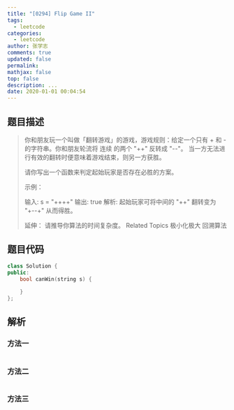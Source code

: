 ```yaml
---
title: "[0294] Flip Game II"
tags:
  - leetcode
categories:
  - leetcode
author: 张学志
comments: true
updated: false
permalink:
mathjax: false
top: false
description: ...
date: 2020-01-01 00:04:54
---
```


## 题目描述

> 你和朋友玩一个叫做「翻转游戏」的游戏，游戏规则：给定一个只有 + 和 - 的字符串。你和朋友轮流将 连续 的两个 "++" 反转成 "--"。 当一方无法进行有效的翻转时便意味着游戏结束，则另一方获胜。 
> 
> 请你写出一个函数来判定起始玩家是否存在必胜的方案。 
> 
> 示例： 
> 
> 输入: s = "++++"
> 输出: true 
> 解析: 起始玩家可将中间的 "++" 翻转变为 "+--+" 从而得胜。
> 
> 
> 延伸： 
> 请推导你算法的时间复杂度。 
> Related Topics 极小化极大 回溯算法

## 题目代码

```cpp
class Solution {
public:
    bool canWin(string s) {
        
    }
};
```

## 解析

### 方法一

```cpp

```

### 方法二

```cpp

```

### 方法三

```cpp

```

